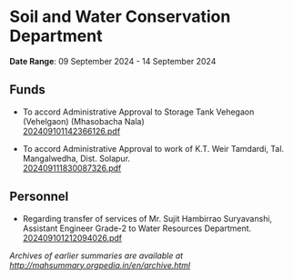 # Soil and Water Conservation Department

**Date Range**: 09 September 2024 - 14 September 2024


## Funds
- To accord Administrative Approval to Storage Tank Vehegaon (Vehelgaon) (Mhasobacha Nala)\
  [202409101142366126.pdf](https://gr.maharashtra.gov.in/Site/Upload/Government%20Resolutions/English/202409101142366126.pdf)

- To accord Administrative Approval to work of K.T. Weir Tamdardi, Tal. Mangalwedha, Dist. Solapur.\
  [202409111830087326.pdf](https://gr.maharashtra.gov.in/Site/Upload/Government%20Resolutions/English/202409111830087326.pdf)

## Personnel
- Regarding transfer of services of Mr. Sujit Hambirrao Suryavanshi, Assistant Engineer Grade-2 to Water Resources Department.\
  [202409101212094026.pdf](https://gr.maharashtra.gov.in/Site/Upload/Government%20Resolutions/English/202409101212094026.pdf)


*Archives of earlier summaries are available at http://mahsummary.orgpedia.in/en/archive.html*